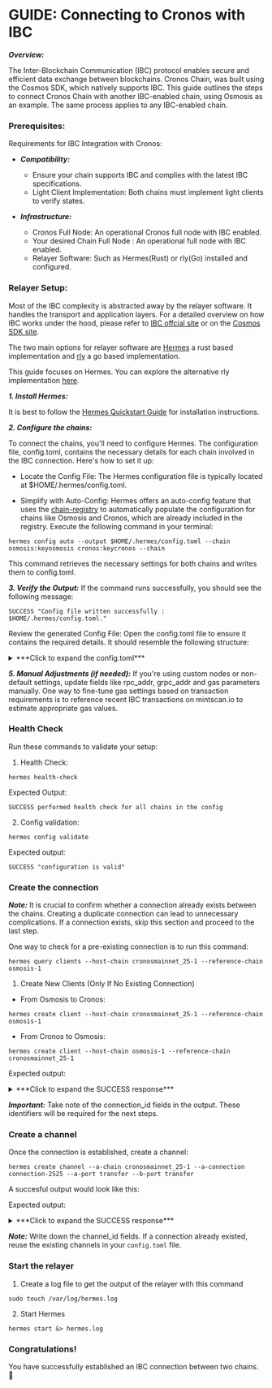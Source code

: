 # GUIDE: Connecting to Cronos with IBC

***Overview:*** 

The Inter-Blockchain Communication (IBC) protocol enables secure and efficient data exchange between blockchains. Cronos Chain, was built using the Cosmos SDK, which natively supports IBC. This guide outlines the steps to connect Cronos Chain with another IBC-enabled chain, using Osmosis as an example. The same process applies to any IBC-enabled chain.

### Prerequisites:

Requirements for IBC Integration with Cronos:

- ***Compatibility:***
  - Ensure your chain supports IBC and complies with the latest IBC specifications.
  - Light Client Implementation: Both chains must implement light clients to verify states.
      
- ***Infrastructure:***
  - Cronos Full Node: An operational Cronos full node with IBC enabled.
  - Your desired Chain Full Node : An operational full node with IBC enabled.
  - Relayer Software: Such as  Hermes(Rust) or rly(Go) installed and configured.


### Relayer Setup:

Most of the IBC complexity is abstracted away by the relayer software. It handles the transport and application layers. For a detailed overview on how IBC works under the hood, please refer to [IBC offcial site](https://ibc.cosmos.network/v8/ibc/light-clients/overview/) or on the [Cosmos SDK site](https://tutorials.cosmos.network/academy/3-ibc/1-what-is-ibc.html#high-level-overview-of-ibc).

The two main options for relayer software are [Hermes](https://hermes.informal.systems) a rust based implementation and [rly](https://github.com/cosmos/relayer/tree/main/docs) a go based implementation. 

This guide focuses on Hermes. You can explore the alternative rly implementation [here](https://github.com/cosmos/relayer/tree/main/docs).

***1. Install Hermes:***

It is best to follow the [Hermes Quickstart Guide](https://hermes.informal.systems/quick-start/) for installation instructions.

***2. Configure the chains:***

To connect the chains, you'll need to configure Hermes. The configuration file, config.toml, contains the necessary details for each chain involved in the IBC connection. Here's how to set it up:

  - Locate the Config File: The Hermes configuration file is typically located at $HOME/.hermes/config.toml.

  - Simplify with Auto-Config: Hermes offers an auto-config feature that uses the [chain-registry]() to automatically populate the configuration for chains like Osmosis and Cronos, which are already included in the registry. Execute the following command in your terminal:
  
  ```
  hermes config auto --output $HOME/.hermes/config.toml --chain  osmosis:keyosmosis cronos:keycronos --chain 
  ```
This command retrieves the necessary settings for both chains and writes them to config.toml.

  ***3. Verify the Output:*** If the command runs successfully, you should see the following message:
  ```
  SUCCESS "Config file written successfully : $HOME/.hermes/config.toml."
  ```

Review the generated Config File: Open the config.toml file to ensure it contains the required details. It should resemble the following structure:

<details>
<summary>***Click to expand the config.toml***</summary>

```toml
[global]
log_level = 'info'
[mode.clients]
enabled = true
refresh = true
misbehaviour = true

[mode.connections]
enabled = false

[mode.channels]
enabled = false

[mode.packets]
enabled = true
clear_interval = 100
clear_on_start = true
tx_confirmation = false

[rest]
enabled = false
host = '127.0.0.1'
port = 3000

[telemetry]
enabled = false
host = '127.0.0.1'
port = 3001
[[chains]]
id = 'osmosis-1'
type = 'CosmosSdk'
rpc_addr = 'https://rpc.osmosis.interbloc.org/'
event_source = { mode = 'push', url = 'wss://rpc.osmosis.interbloc.org/websocket', batch_delay = '500ms' }
grpc_addr = 'https://grpc-osmosis-ia.notional.ventures/'
rpc_timeout = '10s'
account_prefix = 'osmo'
key_name = 'keyosmosis'
key_store_type = 'Test'
store_prefix = 'ibc'
default_gas = 100000
max_gas = 400000
gas_multiplier = 1.1
max_msg_num = 30
max_tx_size = 2097152
clock_drift = '5s'
max_block_time = '30s'
memo_prefix = ''
sequential_batch_tx = false

[chains.trust_threshold]
numerator = '1'
denominator = '3'

[chains.gas_price]
price = 0.1
denom = 'uosmo'

[chains.packet_filter]
policy = 'allow'
list = [[
    'transfer',
    'channel-0',
]]

[chains.address_type]
derivation = 'cosmos'
[[chains]]
id = 'cronosmainnet_25-1'
type = 'CosmosSdk'
rpc_addr = 'https://rpc.cronos.org/'
event_source = { mode = 'push', url = 'wss://rpc.cronos.org/websocket', batch_delay = '500ms' }
grpc_addr = 'https://cronos-grpc.publicnode.com:443'
rpc_timeout = '10s'
account_prefix = 'crc'
key_name = 'keycronos'
key_store_type = 'Test'
store_prefix = 'ibc'
default_gas = 100000
max_gas = 400000
gas_multiplier = 1.1
max_msg_num = 30
max_tx_size = 2097152
clock_drift = '5s'
max_block_time = '30s'
memo_prefix = ''
sequential_batch_tx = false

[chains.trust_threshold]
numerator = '1'
denominator = '3'

[chains.gas_price]
price = 0.1
denom = 'basecro'

[chains.packet_filter]
policy = 'allow'
list = [[
    'transfer',
    'channel-25',
]]

[chains.address_type]
derivation = 'cosmos'
```
</details>

***5. Manual Adjustments (if needed):*** If you're using custom nodes or non-default settings, update fields like rpc_addr, grpc_addr and gas parameters manually. One way to fine-tune gas settings based on transaction requirements is to reference recent IBC transactions on mintscan.io to estimate appropriate gas values.


### Health Check

Run these commands to validate your setup:

  1. Health Check:
  ```
  hermes health-check
  ```

  Expected Output:
  
  ```
  SUCCESS performed health check for all chains in the config
  ```

  2. Config validation:
  ```
  hermes config validate
  ```

  Expected output:

  ```
  SUCCESS "configuration is valid"
  ```

### Create the connection

***Note:*** It is crucial to confirm whether a connection already exists between the chains. Creating a duplicate connection can lead to unnecessary complications. If a connection exists, skip this section and proceed to the last step.

One way to check for a pre-existing connection is to run this command:

```
hermes query clients --host-chain cronosmainnet_25-1 --reference-chain osmosis-1
```

  1. Create New Clients (Only If No Existing Connection)

  - From Osmosis to Cronos:

  ```
  hermes create client --host-chain cronosmainnet_25-1 --reference-chain osmosis-1
  ```

  - From Cronos to Osmosis:

  ```
  hermes create client --host-chain osmosis-1 --reference-chain cronosmainnet_25-1
  ```

Expected output:
<details>
<summary>***Click to expand the SUCCESS response***</summary>
  
```rust
SUCCESS Connection {
    delay_period: 0ns,
    a_side: ConnectionSide {
        chain: BaseChainHandle {
            chain_id: ChainId {
                id: "cronosmainnet_25-1",
                version: 1,
            },
            runtime_sender: Sender { .. },
        },
        client_id: ClientId(
            "07-tendermint-255",
        ),
        connection_id: Some(
            ConnectionId(
                "connection-2525",
            ),
        ),
    },
    b_side: ConnectionSide {
        chain: BaseChainHandle {
            chain_id: ChainId {
                id: "osmosis-1",
                version: 1,
            },
            runtime_sender: Sender { .. },
        },
        client_id: ClientId(
            "07-tendermint-0",
        ),
        connection_id: Some(
            ConnectionId(
                "connection-0",
            ),
        ),
    },
}
```
  
</details>

***Important:*** Take note of the connection_id fields in the output. These identifiers will be required for the next steps.

### Create a channel

Once the connection is established, create a channel:

```
hermes create channel --a-chain cronosmainnet_25-1 --a-connection connection-2525 --a-port transfer --b-port transfer
```

A succesful output would look like this:

Expected output:
<details>
<summary>***Click to expand the SUCCESS response***</summary>

```rust
SUCCESS Channel {
    ordering: Unordered,
    a_side: ChannelSide {
        chain: BaseChainHandle {
            chain_id: ChainId {
                id: "cronosmainnet_25-1",
                version: 1,
            },
            runtime_sender: Sender { .. },
        },
        client_id: ClientId(
            "07-tendermint-255",
        ),
        connection_id: ConnectionId(
            "connection-2525",
        ),
        port_id: PortId(
            "transfer",
        ),
        channel_id: Some(
            ChannelId(
                "channel-25",
            ),
        ),
        version: None,
    },
    b_side: ChannelSide {
        chain: BaseChainHandle {
            chain_id: ChainId {
                id: "osmosis-1",
                version: 1,
            },
            runtime_sender: Sender { .. },
        },
        client_id: ClientId(
            "07-tendermint-0",
        ),
        connection_id: ConnectionId(
            "connection-0",
        ),
        port_id: PortId(
            "transfer",
        ),
        channel_id: Some(
            ChannelId(
                "channel-0",
            ),
        ),
        version: None,
    },
    connection_delay: 0ns,
}
}
```
</details>

***Note:*** Write down the channel_id fields. If a connection already existed, reuse the existing channels in your `config.toml` file.


### Start the relayer

  1. Create a log file to get the output of the relayer with this command

  ```
  sudo touch /var/log/hermes.log 
  ```

  2. Start Hermes

  ```
  hermes start &> hermes.log
  ```

### Congratulations!

You have successfully established an IBC connection between two chains. 🎉
